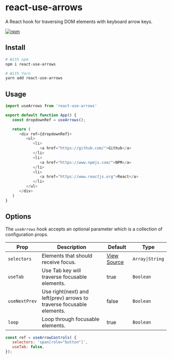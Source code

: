 # react-use-arrows

A React hook for traversing DOM elements with keyboard arrow keys.

[![npm](https://img.shields.io/npm/v/react-use-arrows)](https://www.npmjs.com/package/react-use-arrows)

## Install

```bash
# With npm
npm i react-use-arrows

# With Yarn
yarn add react-use-arrows
```

## Usage

```javascript
import useArrows from 'react-use-arrows'

export default function App() {
   const dropdownRef = useArrows();

   return (
      <div ref={dropdownRef}>
         <ul>
            <li>
               <a href="https://github.com/">Github</a>
            </li>
            <li>
               <a href="https://www.npmjs.com/">NPM</a>
            </li>
            <li>
               <a href="https://www.reactjs.org">React</a>
            </li>
         </ul>
      </div>
   )
}
```

## Options

The `useArrows` hook accepts an optional parameter which is a collection of configuration props.

| Prop        | Description                                | Default                                                    | Type          |
|-------------|--------------------------------------------|------------------------------------------------------------|---------------|
| `selectors` | Elements that should receive focus.      | [View Source](https://github.com/dcooney/react-use-arrows/blob/main/src/lib/useArrows.tsx#L4) | `Array\|String` |
| `useTab`    | Use Tab key will traverse focusable elements. | true                                                       | `Boolean`      |
| `useNextPrev` | Use right(next) and left(prev) arrows to traverse focusable elements. | false                                                       | `Boolean`       |
| `loop`      | Loop through focusable elements.           | true                                                       |`Boolean`       |False    |

```javascript
const ref = useArrowControls( { 
   selectors: 'span[role="button"]',
   useTab: false,
});
